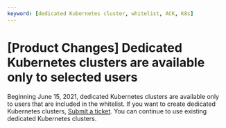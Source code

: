 ```yaml
---
keyword: [dedicated Kubernetes cluster, whitelist, ACK, K8s]
---
```


# \[Product Changes\] Dedicated Kubernetes clusters are available only to selected users

Beginning June 15, 2021, dedicated Kubernetes clusters are available only to users that are included in the whitelist. If you want to create dedicated Kubernetes clusters, [Submit a ticket](https://workorder-intl.console.aliyun.com/console.htm). You can continue to use existing dedicated Kubernetes clusters.

